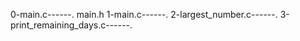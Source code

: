 0-main.c------.  main.h 1-main.c------.  2-largest_number.c------.  3-print_remaining_days.c------.  
